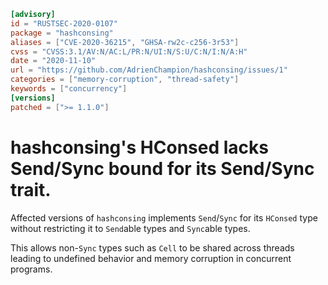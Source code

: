 ```toml
[advisory]
id = "RUSTSEC-2020-0107"
package = "hashconsing"
aliases = ["CVE-2020-36215", "GHSA-rw2c-c256-3r53"]
cvss = "CVSS:3.1/AV:N/AC:L/PR:N/UI:N/S:U/C:N/I:N/A:H"
date = "2020-11-10"
url = "https://github.com/AdrienChampion/hashconsing/issues/1"
categories = ["memory-corruption", "thread-safety"]
keywords = ["concurrency"]
[versions]
patched = [">= 1.1.0"]
```

# hashconsing's HConsed lacks Send/Sync bound for its Send/Sync trait.

Affected versions of `hashconsing` implements `Send`/`Sync` for its `HConsed` type without restricting it to `Send`able types and `Sync`able types.

This allows non-`Sync` types such as `Cell` to be shared across threads leading to undefined behavior and memory corruption in concurrent programs.
